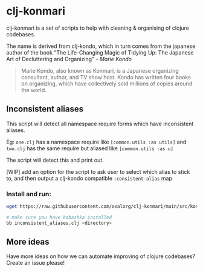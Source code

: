 # clj-konmari

clj-konmari is a set of scripts to help with cleaning & organising of clojure codebases.

The name is derived from clj-kondo, which in turn comes from the japanese author of the book "The Life-Changing Magic of Tidying Up: The Japanese Art of Decluttering and Organizing" - *Marie Kondo*

> Marie Kondo, also known as Konmari, is a Japanese organizing consultant, author, and TV show host. Kondo has written four books on organizing, which have collectively sold millions of copies around the world.

## Inconsistent aliases

This script will detect all namespace require forms which have inconsistent aliases.

Eg: `one.clj` has a namespace require like `[common.utils :as utils]`
and `two.clj` has the same require but aliased like `[common.utils :as u]`

The script will detect this and print out. 

[WIP] add an option for the script to ask user to select which alias to stick to, and then output a clj-kondo compatible `:consistent-alias` map

### Install and run:

```bash
wget https://raw.githubusercontent.com/oxalorg/clj-konmari/main/src/konmari/inconsistent_aliases.clj 

# make sure you have babashka installed
bb inconsistent_aliases.clj <directory>
```

## More ideas

Have more ideas on how we can automate improving of clojure codebases? Create an issue please!
